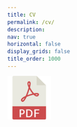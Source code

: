 ```yaml
---
title: CV
permalink: /cv/
description:
nav: true
horizontal: false
display_grids: false
title_order: 1000
---
```


<!-- Place PDF download link at the top right. -->
<div class="row" style="margin-top: 0.0em;">
	<a class="ml-auto mr-2" href="/assets/pdf/dongxuzhang_CV.pdf" target="_blank">
	  <img height="100px" src="/assets/img/pdf_icon.svg">
	</a>
</div>


